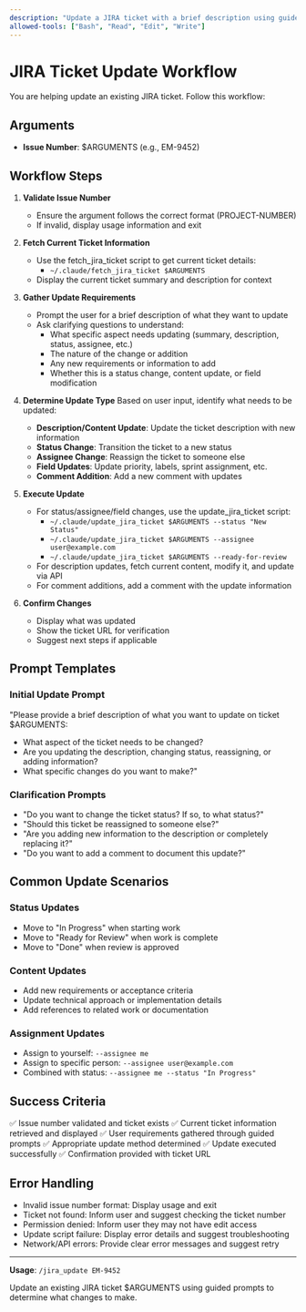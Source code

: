 ```yaml
---
description: "Update a JIRA ticket with a brief description using guided prompts"
allowed-tools: ["Bash", "Read", "Edit", "Write"]
---
```


# JIRA Ticket Update Workflow

You are helping update an existing JIRA ticket. Follow this workflow:

## Arguments
- **Issue Number**: $ARGUMENTS (e.g., EM-9452)

## Workflow Steps

1. **Validate Issue Number**
   - Ensure the argument follows the correct format (PROJECT-NUMBER)
   - If invalid, display usage information and exit

2. **Fetch Current Ticket Information**
   - Use the fetch_jira_ticket script to get current ticket details:
     - `~/.claude/fetch_jira_ticket $ARGUMENTS`
   - Display the current ticket summary and description for context

3. **Gather Update Requirements**
   - Prompt the user for a brief description of what they want to update
   - Ask clarifying questions to understand:
     - What specific aspect needs updating (summary, description, status, assignee, etc.)
     - The nature of the change or addition
     - Any new requirements or information to add
     - Whether this is a status change, content update, or field modification

4. **Determine Update Type**
   Based on user input, identify what needs to be updated:
   - **Description/Content Update**: Update the ticket description with new information
   - **Status Change**: Transition the ticket to a new status
   - **Assignee Change**: Reassign the ticket to someone else
   - **Field Updates**: Update priority, labels, sprint assignment, etc.
   - **Comment Addition**: Add a new comment with updates

5. **Execute Update**
   - For status/assignee/field changes, use the update_jira_ticket script:
     - `~/.claude/update_jira_ticket $ARGUMENTS --status "New Status"`
     - `~/.claude/update_jira_ticket $ARGUMENTS --assignee user@example.com`
     - `~/.claude/update_jira_ticket $ARGUMENTS --ready-for-review`
   - For description updates, fetch current content, modify it, and update via API
   - For comment additions, add a comment with the update information

6. **Confirm Changes**
   - Display what was updated
   - Show the ticket URL for verification
   - Suggest next steps if applicable

## Prompt Templates

### Initial Update Prompt
"Please provide a brief description of what you want to update on ticket $ARGUMENTS:
- What aspect of the ticket needs to be changed?
- Are you updating the description, changing status, reassigning, or adding information?
- What specific changes do you want to make?"

### Clarification Prompts
- "Do you want to change the ticket status? If so, to what status?"
- "Should this ticket be reassigned to someone else?"
- "Are you adding new information to the description or completely replacing it?"
- "Do you want to add a comment to document this update?"

## Common Update Scenarios

### Status Updates
- Move to "In Progress" when starting work
- Move to "Ready for Review" when work is complete
- Move to "Done" when review is approved

### Content Updates
- Add new requirements or acceptance criteria
- Update technical approach or implementation details
- Add references to related work or documentation

### Assignment Updates
- Assign to yourself: `--assignee me`
- Assign to specific person: `--assignee user@example.com`
- Combined with status: `--assignee me --status "In Progress"`

## Success Criteria

✅ Issue number validated and ticket exists
✅ Current ticket information retrieved and displayed
✅ User requirements gathered through guided prompts
✅ Appropriate update method determined
✅ Update executed successfully
✅ Confirmation provided with ticket URL

## Error Handling

- Invalid issue number format: Display usage and exit
- Ticket not found: Inform user and suggest checking the ticket number
- Permission denied: Inform user they may not have edit access
- Update script failure: Display error details and suggest troubleshooting
- Network/API errors: Provide clear error messages and suggest retry

---

**Usage**: `/jira_update EM-9452`

Update an existing JIRA ticket $ARGUMENTS using guided prompts to determine what changes to make.
